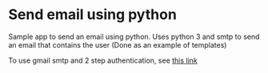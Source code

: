 # Send email using python

Sample app to send an email using python. Uses python 3 and smtp to send an email that contains the user (Done as an example of templates)

To use gmail smtp and 2 step authentication, see [this link](https://galleryserverpro.com/use-gmail-as-your-smtp-server-even-when-using-2-factor-authentication-2-step-verification/)

